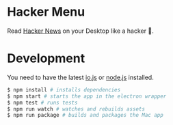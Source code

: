 # Hacker Menu

Read [Hacker News](https://news.ycombinator.com/) on your Desktop like a hacker :dancers:.

# Development

You need to have the latest [io.js](https://iojs.org) or [node.js](https://nodejs.org/) installed.

```bash
$ npm install # installs dependencies
$ npm start # starts the app in the electron wrapper
$ npm test # runs tests
$ npm run watch # watches and rebuilds assets
$ npm run package # builds and packages the Mac app
```
